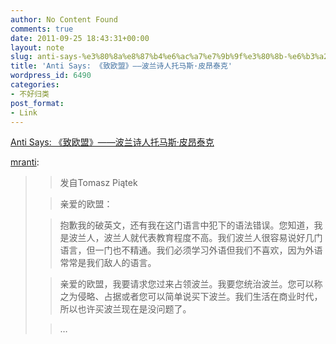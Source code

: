 ```yaml
---
author: No Content Found
comments: true
date: 2011-09-25 18:43:31+00:00
layout: note
slug: anti-says-%e3%80%8a%e8%87%b4%e6%ac%a7%e7%9b%9f%e3%80%8b-%e6%b3%a2%e5%85%b0%e8%af%97%e4%ba%ba%e6%89%98%e9%a9%ac%e6%96%af%c2%b7%e7%9a%ae%e6%98%82%e6%b3%b0%e5%85%8b
title: 'Anti Says: 《致欧盟》——波兰诗人托马斯·皮昂泰克'
wordpress_id: 6490
categories:
- 不好归类
post_format:
- Link
---
```


[Anti Says: 《致欧盟》——波兰诗人托马斯·皮昂泰克](http://mranti.tumblr.com/post/10635587975)

[mranti](http://mranti.tumblr.com/post/10635587975):





<blockquote>

> 
> 发自Tomasz Piątek
> 
> 

> 
> 亲爱的欧盟：
> 
> 

> 
> 抱歉我的破英文，还有我在这门语言中犯下的语法错误。您知道，我是波兰人，波兰人就代表教育程度不高。我们波兰人很容易说好几门语言，但一门也不精通。我们必须学习外语但我们不喜欢，因为外语常常是我们敌人的语言。
> 
> 

> 
> 亲爱的欧盟，我要请求您过来占领波兰。我要您统治波兰。您可以称之为侵略、占据或者您可以简单说买下波兰。我们生活在商业时代，所以也许买波兰现在是没问题了。
> 
> 

> 
> …
> 
> </blockquote>
